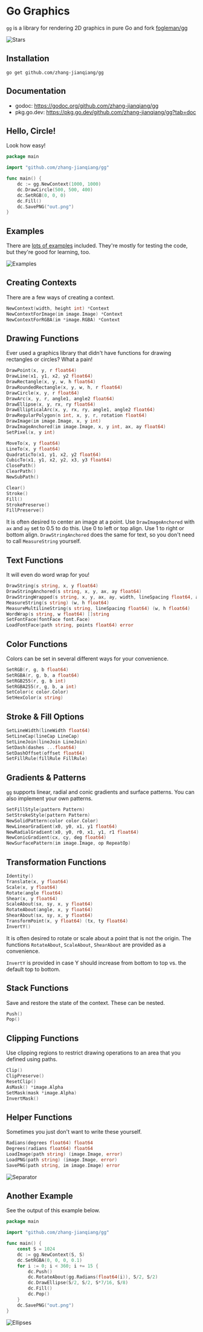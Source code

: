 # Go Graphics

`gg` is a library for rendering 2D graphics in pure Go and fork [fogleman/gg](https://github.com/fogleman/gg)

![Stars](http://i.imgur.com/CylQIJt.png)

## Installation

    go get github.com/zhang-jianqiang/gg

## Documentation

- godoc: https://godoc.org/github.com/zhang-jianqiang/gg
- pkg.go.dev: https://pkg.go.dev/github.com/zhang-jianqiang/gg?tab=doc

## Hello, Circle!

Look how easy!

```go
package main

import "github.com/zhang-jianqiang/gg"

func main() {
    dc := gg.NewContext(1000, 1000)
    dc.DrawCircle(500, 500, 400)
    dc.SetRGB(0, 0, 0)
    dc.Fill()
    dc.SavePNG("out.png")
}
```

## Examples

There are [lots of examples](https://github.com/zhang-jianqiang/gg/tree/master/examples) included. They're mostly for testing the code, but they're good for learning, too.

![Examples](http://i.imgur.com/tMFoyzu.png)

## Creating Contexts

There are a few ways of creating a context.

```go
NewContext(width, height int) *Context
NewContextForImage(im image.Image) *Context
NewContextForRGBA(im *image.RGBA) *Context
```

## Drawing Functions

Ever used a graphics library that didn't have functions for drawing rectangles
or circles? What a pain!

```go
DrawPoint(x, y, r float64)
DrawLine(x1, y1, x2, y2 float64)
DrawRectangle(x, y, w, h float64)
DrawRoundedRectangle(x, y, w, h, r float64)
DrawCircle(x, y, r float64)
DrawArc(x, y, r, angle1, angle2 float64)
DrawEllipse(x, y, rx, ry float64)
DrawEllipticalArc(x, y, rx, ry, angle1, angle2 float64)
DrawRegularPolygon(n int, x, y, r, rotation float64)
DrawImage(im image.Image, x, y int)
DrawImageAnchored(im image.Image, x, y int, ax, ay float64)
SetPixel(x, y int)

MoveTo(x, y float64)
LineTo(x, y float64)
QuadraticTo(x1, y1, x2, y2 float64)
CubicTo(x1, y1, x2, y2, x3, y3 float64)
ClosePath()
ClearPath()
NewSubPath()

Clear()
Stroke()
Fill()
StrokePreserve()
FillPreserve()
```

It is often desired to center an image at a point. Use `DrawImageAnchored` with `ax` and `ay` set to 0.5 to do this. Use 0 to left or top align. Use 1 to right or bottom align. `DrawStringAnchored` does the same for text, so you don't need to call `MeasureString` yourself.

## Text Functions

It will even do word wrap for you!

```go
DrawString(s string, x, y float64)
DrawStringAnchored(s string, x, y, ax, ay float64)
DrawStringWrapped(s string, x, y, ax, ay, width, lineSpacing float64, align Align)
MeasureString(s string) (w, h float64)
MeasureMultilineString(s string, lineSpacing float64) (w, h float64)
WordWrap(s string, w float64) []string
SetFontFace(fontFace font.Face)
LoadFontFace(path string, points float64) error
```

## Color Functions

Colors can be set in several different ways for your convenience.

```go
SetRGB(r, g, b float64)
SetRGBA(r, g, b, a float64)
SetRGB255(r, g, b int)
SetRGBA255(r, g, b, a int)
SetColor(c color.Color)
SetHexColor(x string)
```

## Stroke & Fill Options

```go
SetLineWidth(lineWidth float64)
SetLineCap(lineCap LineCap)
SetLineJoin(lineJoin LineJoin)
SetDash(dashes ...float64)
SetDashOffset(offset float64)
SetFillRule(fillRule FillRule)
```

## Gradients & Patterns

`gg` supports linear, radial and conic gradients and surface patterns. You can also implement your own patterns.

```go
SetFillStyle(pattern Pattern)
SetStrokeStyle(pattern Pattern)
NewSolidPattern(color color.Color)
NewLinearGradient(x0, y0, x1, y1 float64)
NewRadialGradient(x0, y0, r0, x1, y1, r1 float64)
NewConicGradient(cx, cy, deg float64)
NewSurfacePattern(im image.Image, op RepeatOp)
```

## Transformation Functions

```go
Identity()
Translate(x, y float64)
Scale(x, y float64)
Rotate(angle float64)
Shear(x, y float64)
ScaleAbout(sx, sy, x, y float64)
RotateAbout(angle, x, y float64)
ShearAbout(sx, sy, x, y float64)
TransformPoint(x, y float64) (tx, ty float64)
InvertY()
```

It is often desired to rotate or scale about a point that is not the origin. The functions `RotateAbout`, `ScaleAbout`, `ShearAbout` are provided as a convenience.

`InvertY` is provided in case Y should increase from bottom to top vs. the default top to bottom.

## Stack Functions

Save and restore the state of the context. These can be nested.

```go
Push()
Pop()
```

## Clipping Functions

Use clipping regions to restrict drawing operations to an area that you
defined using paths.

```go
Clip()
ClipPreserve()
ResetClip()
AsMask() *image.Alpha
SetMask(mask *image.Alpha)
InvertMask()
```

## Helper Functions

Sometimes you just don't want to write these yourself.

```go
Radians(degrees float64) float64
Degrees(radians float64) float64
LoadImage(path string) (image.Image, error)
LoadPNG(path string) (image.Image, error)
SavePNG(path string, im image.Image) error
```

![Separator](http://i.imgur.com/fsUvnPB.png)

## Another Example

See the output of this example below.

```go
package main

import "github.com/zhang-jianqiang/gg"

func main() {
	const S = 1024
	dc := gg.NewContext(S, S)
	dc.SetRGBA(0, 0, 0, 0.1)
	for i := 0; i < 360; i += 15 {
		dc.Push()
		dc.RotateAbout(gg.Radians(float64(i)), S/2, S/2)
		dc.DrawEllipse(S/2, S/2, S*7/16, S/8)
		dc.Fill()
		dc.Pop()
	}
	dc.SavePNG("out.png")
}
```

![Ellipses](http://i.imgur.com/J9CBZef.png)
